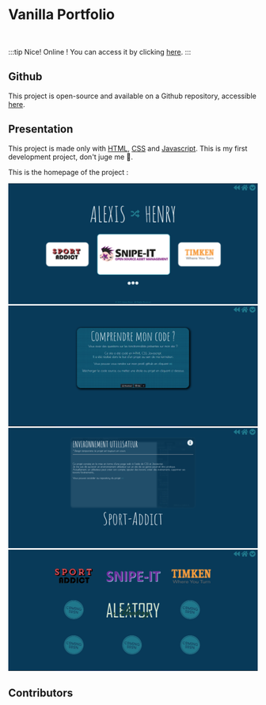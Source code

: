 <script setup>
import { VPTeamMembers } from 'vitepress/theme'

const additionalsMembers = []

const members = [
	...additionalsMembers,
  {
		avatar: "https://github.com/AlxisHenry.png",
		name: "Alexis Henry",
		title: "Contributor",
		links: [
			{ icon: "github", link: "https://github.com/Alxishenry" },
			{
				icon: "linkedin",
				link: "https://www.linkedin.com/in/alexishenry03",
			},
  	],
  },
];

</script>

# Vanilla Portfolio <Badge type="warning" text="v1.0.0" />

<br>

:::tip Nice!
Online ! You can access it by clicking [here](https://alexishenry.eu/v1).
:::

## Github

This project is open-source and available on a Github repository, accessible [here](https://github.com/AlxisHenry/alexishenry.eu/tree/v1.0.0). 

## Presentation

This project is made only with [HTML](https://developer.mozilla.org/fr/docs/Web/HTML), [CSS](https://www.w3.org/Style/CSS/Overview.en.html) and [Javascript](https://www.javascript.com/). This is my first development project, don't juge me 🙈.

This is the homepage of the project :

![img](/static/portfolio-v1-homepage.png)
![img](/static/portfolio-v1-how.png)
![img](/static/portfolio-v1-project.png)
![img](/static/portfolio-v1-projects.png)

## Contributors

<VPTeamMembers size="medium" :members="members" />

